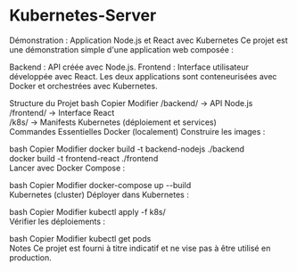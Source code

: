 # Kubernetes-Server
Démonstration : Application Node.js et React avec Kubernetes
Ce projet est une démonstration simple d'une application web composée :

Backend : API créée avec Node.js.
Frontend : Interface utilisateur développée avec React.
Les deux applications sont conteneurisées avec Docker et orchestrées avec Kubernetes.

Structure du Projet
bash
Copier
Modifier
/backend/    -> API Node.js  
/frontend/   -> Interface React  
/k8s/        -> Manifests Kubernetes (déploiement et services)  
Commandes Essentielles
Docker (localement)
Construire les images :

bash
Copier
Modifier
docker build -t backend-nodejs ./backend  
docker build -t frontend-react ./frontend  
Lancer avec Docker Compose :

bash
Copier
Modifier
docker-compose up --build  
Kubernetes (cluster)
Déployer dans Kubernetes :

bash
Copier
Modifier
kubectl apply -f k8s/  
Vérifier les déploiements :

bash
Copier
Modifier
kubectl get pods  
Notes
Ce projet est fourni à titre indicatif et ne vise pas à être utilisé en production.

